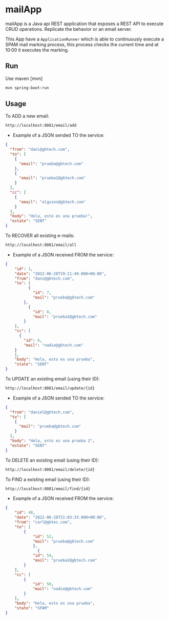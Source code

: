 # mailApp

mailApp is a Java api REST application that exposes a REST API to execute CRUD operations. Replicate the behavior or an email server.

This App have a ```ApplicationRunner``` which is able to continuously execute a SPAM mail marking process, this process checks the current time and at 10:00 it executes the marking.

## Run

Use maven [mvn]

```bash
mvn spring-boot:run
```

## Usage

To ADD a new email:

```bash
http://localhost:8081/email/add
```
- Example of a JSON sended TO the service: 
```json
{
  "from": "dani@gbtech.com",
  "to": [
    {
      "email": "prueba@gbtech.com"
    },
    {
      "email": "prueba2@gbtech.com"
    }
  ],
  "cc": [
    {
      "email": "alguien@gbtech.com"
    }
  ],
  "body": "Hola, esto es una prueba!",
  "estate": "SENT"
}
```

To RECOVER all existing e-mails:
```bash
http://localhost:8081/email/all
```

- Example of a JSON received FROM the service: 
```json
{
	"id": 1,
	"date": "2022-06-28T19:11:49.000+00:00",
	"from": "dani@gbtech.com",
	"to": [
		  {
			"id": 7,
			"mail": "prueba@gbtech.com"
		},
		  {
			"id": 8,
			"mail": "prueba2@gbtech.com"
		}
	],
	"cc": [
	  {
		"id": 6,
		"mail": "nadie@gbtech.com"
	}
	],
	"body": "Hola, esto es una prueba",
	"state": "SENT"
}
```

To UPDATE an existing email (using their ID):

```bash
http://localhost:8081/email/update/{id}
```

- Example of a JSON sended TO the service: 
```json
{
  "from": "daniel@gbtech.com",
  "to": [
    {
      "mail": "prueba@gbtech.com"
    }
  ],
  "body": "Hola, esto es una prueba 2",
  "estate": "SENT"
}
```

To DELETE an existing email (using their ID):

```bash
http://localhost:8081/email/delete/{id}
```

To FIND a existing email (using their ID):

```bash
http://localhost:8081/email/find/{id}
```

- Example of a JSON received FROM the service: 
```json
{
	"id": 48,
	"date": "2022-06-28T21:03:33.000+00:00",
	"from": "carl@gbtec.com",
	"to": [
		{
			"id": 52,
			"mail": "prueba@gbtech.com"
			},
			  {
			"id": 54,
			"mail": "prueba2@gbtech.com"
		}
	],
	"cc": [
		{
			"id": 50,
			"mail": "nadie@gbtech.com"
		}
	],
	"body": "Hola, esto es una prueba",
	"state": "SPAM"
}
```
